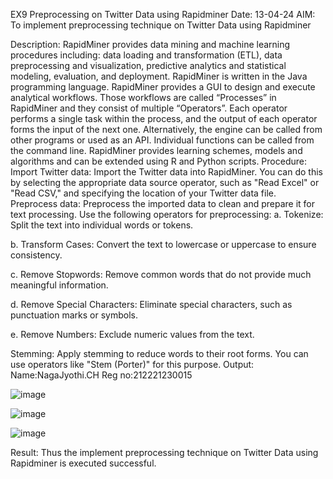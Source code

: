 EX9 Preprocessing on Twitter Data using Rapidminer
Date: 13-04-24
AIM:
To implement preprocessing technique on Twitter Data using Rapidminer

Description:
RapidMiner provides data mining and machine learning procedures including: data loading and transformation (ETL), data preprocessing and visualization, predictive analytics and statistical modeling, evaluation, and deployment. RapidMiner is written in the Java programming language. RapidMiner provides a GUI to design and execute analytical workflows. Those workflows are called “Processes” in RapidMiner and they consist of multiple “Operators”. Each operator performs a single task within the process, and the output of each operator forms the input of the next one. Alternatively, the engine can be called from other programs or used as an API. Individual functions can be called from the command line. RapidMiner provides learning schemes, models and algorithms and can be extended using R and Python scripts.
Procedure:
Import Twitter data: Import the Twitter data into RapidMiner. You can do this by selecting the appropriate data source operator, such as "Read Excel" or "Read CSV," and specifying the location of your Twitter data file.
Preprocess data: Preprocess the imported data to clean and prepare it for text processing. Use the following operators for preprocessing:
a. Tokenize: Split the text into individual words or tokens.

b. Transform Cases: Convert the text to lowercase or uppercase to ensure consistency.

c. Remove Stopwords: Remove common words that do not provide much meaningful information.

d. Remove Special Characters: Eliminate special characters, such as punctuation marks or symbols.

e. Remove Numbers: Exclude numeric values from the text.

Stemming: Apply stemming to reduce words to their root forms. You can use operators like "Stem (Porter)" for this purpose.
Output:
Name:NagaJyothi.CH
Reg no:212221230015

![image](https://github.com/varalakshmi1084/WDM_EXP9/assets/94191344/7ee7ef2f-b4b8-4477-a54d-3864d2234870)

![image](https://github.com/varalakshmi1084/WDM_EXP9/assets/94191344/9f25f890-e7f1-4c9b-8d1e-ee7679f8c910)

![image](https://github.com/varalakshmi1084/WDM_EXP9/assets/94191344/b2a5f3d2-1340-478f-a3af-a3e143318dee)



Result:
Thus the implement preprocessing technique on Twitter Data using Rapidminer is executed successful.
